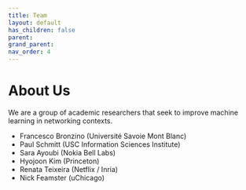 ```yaml
---
title: Team
layout: default
has_children: false
parent: 
grand_parent: 
nav_order: 4
---
```


# About Us
We are a group of academic researchers that seek to improve machine learning in
networking contexts.

* Francesco Bronzino (Université Savoie Mont Blanc)
* Paul Schmitt (USC Information Sciences Institute)
* Sara Ayoubi (Nokia Bell Labs)
* Hyojoon Kim (Princeton)
* Renata Teixeira (Netflix / Inria)
* Nick Feamster (uChicago)